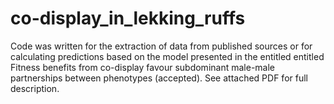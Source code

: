 # co-display_in_lekking_ruffs
Code was written for the extraction of data from published sources or for calculating predictions based on the model presented in the entitled entitled Fitness benefits from co-display favour subdominant male-male partnerships between phenotypes (accepted). See attached PDF for full description.
